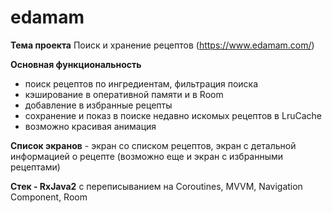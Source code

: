 # edamam

**Тема проекта** Поиск и хранение рецептов (https://www.edamam.com/)

**Основная функциональность** 
- поиск рецептов по ингредиентам, фильтрация поиска
- кэширование в оперативной памяти и в Room
- добавление в избранные рецепты
- сохранение и показ в поиске недавно искомых рецептов в LruCache
- возможно красивая анимация

**Список экранов** - экран со списком рецептов, экран с детальной информацией о рецепте (возможно еще и экран с избранными рецептами)

**Стек - RxJava2** с переписыванием на Coroutines, MVVM, Navigation Component, Room

